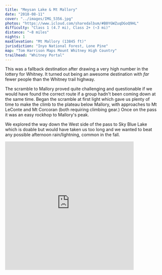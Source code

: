 ```yaml
---
title: "Meysan Lake & Mt Mallory"
date: "2018-08-11"
cover: "../images/IMG_5356.jpg"
photos: "https://www.icloud.com/sharedalbum/#B0YGWZuqDGoQ9HL"
difficulty: "Class 1 (4.7 mi), Class 2+ (~3 mi)"
distance: "~8 miles"
nights: 1
maxElevation: "Mt Mallory (13845 ft)"
jurisdiction: "Inyo National Forest, Lone Pine"
map: "Tom Harrison Maps Mount Whitney High Country"
trailhead: "Whitney Portal"
---
```


  This was a fallback destination after drawing a very high number in the
  lottery for Whitney.  It turned out being an awesome destination with
  *far* fewer people than the Whitney trail highway.

  The scramble to Mallory proved quite challenging and questionable if we would have found the correct
  route if a group hadn't been coming down at the same time.  Began the
  scramble at first light which gave us plenty of time to make the climb to the
  plateau below Mallory, with approaches to Mt LeConte and Mt Corcoran
  (both requiring climbing gear.)  Once on the pass it was an easy rockhop to
  Mallory's peak.

  We explored the way down the West side of the pass to Sky Blue Lake which is
  doable but would have taken us too long and we wanted to beat any possible
  afternoon rain/lightning, common in the fall.

<iframe
src='https://www.gaiagps.com/public/tK345RIEiTrYOShSa7QVS2vF?embed=True'
style='border:none; overflow-y: hidden; background-color:white; min-width:
320px; max-width:420px; width:100%; height: 420px;' scrolling='no'
seamless='seamless'></iframe>



